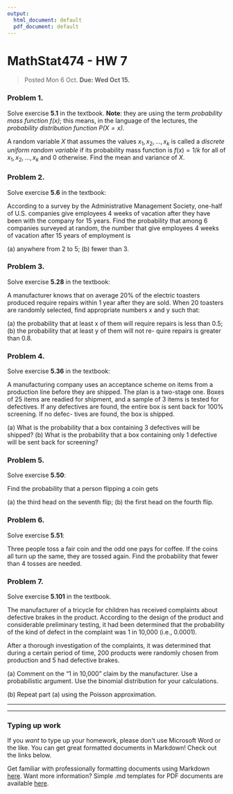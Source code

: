```yaml
---
output:
  html_document: default
  pdf_document: default
---
```

# MathStat474 - HW 7

> Posted Mon 6 Oct. **Due: Wed Oct 15.** 


### Problem 1. 

Solve exercise **5.1** in the textbook. **Note**: they are using the term *probability mass function $f(x)$*; this means, in the language of the lectures, the *probability distribution function $P(X=x)$*. 

A random variable $X$ that assumes the values $x_1, x_2,\dots,x_k$  is called a *discrete uniform random variable* if its probability mass function is $f(x) = 1/k$ for all of $x_1,x_2,\dots,x_k$ and $0$  otherwise. Find the mean and variance of $X$.

### Problem 2. 

Solve exercise **5.6** in the textbook: 

According to a survey by the Administrative Management Society, one-half of U.S. companies give employees 4 weeks of vacation after they have been with the company for 15 years. Find the probability that among 6 companies surveyed at random, the number that give employees 4 weeks of vacation after 15 years of employment is

(a) anywhere from 2 to 5; 
(b) fewer than 3.

### Problem 3. 

Solve exercise **5.28** in the textbook: 

A manufacturer knows that on average 20% of the electric toasters produced require repairs within 1 year after they are sold. When 20 toasters are randomly selected, find appropriate numbers x and y such that: 

(a) the probability that at least x of them will require repairs is less than 0.5;
(b) the probability that at least y of them will not re- quire repairs is greater than 0.8.


### Problem 4. 

Solve exercise **5.36** in the textbook: 

A manufacturing company uses an acceptance scheme on items from a production line before they are shipped. The plan is a two-stage one. Boxes of 25 items are readied for shipment, and a sample of 3 items is tested for defectives. If any defectives are found, the entire box is sent back for 100% screening. If no defec- tives are found, the box is shipped.

(a) What is the probability that a box containing 3 defectives will be shipped?
(b) What is the probability that a box containing only 1 defective will be sent back for screening?


### Problem 5. 

Solve exercise **5.50**:

Find the probability that a person flipping a coin gets

(a) the third head on the seventh flip; 
(b) the first head on the fourth flip.


### Problem 6. 

Solve exercise **5.51**:

Three people toss a fair coin and the odd one pays for coffee. If the coins all turn up the same, they are tossed again. Find the probability that fewer than 4 tosses are needed.

### Problem 7. 

Solve exercise **5.101** in the textbook. 


The manufacturer of a tricycle for children has received complaints about defective brakes in the product. According to the design of the product and considerable preliminary testing, it had been determined that the probability of the kind of defect in the complaint was 1 in 10,000 (i.e., 0.0001). 

After a thorough investigation of the complaints, it was determined that during a certain period of time, 200 products were randomly chosen from production and 5 had defective brakes.

(a) Comment on the “1 in 10,000” claim by the manufacturer. Use a probabilistic argument. Use the binomial distribution for your calculations.

(b) Repeat part (a) using the Poisson approximation. 









---

---

### Typing up work 

If you *want* to type up your homework, please don't use Microsoft Word or the like. You can get great formatted documents in Markdown! Check out the links below. 

Get familiar with professionally formatting documents using Markdown [here](https://sondzus.github.io/MathStat474/DocumentFormattingGuidelines.html). 
Want more information? Simple .md templates for PDF documents are available [here](https://sondzus.github.io/MathStat474/DocumentFormattingGuidelines.html). 

